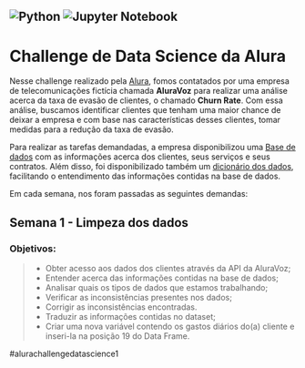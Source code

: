 ![Python](https://img.shields.io/badge/python-3670A0?style=for-the-badge&logo=python&logoColor=ffdd54) ![Jupyter Notebook](https://img.shields.io/badge/jupyter-%23FA0F00.svg?style=for-the-badge&logo=jupyter&logoColor=white)
---

# Challenge de Data Science da Alura

Nesse challenge realizado pela [Alura](https://www.alura.com.br), fomos contatados por uma empresa de telecomunicações fictícia chamada **AluraVoz** para realizar uma análise acerca da taxa de evasão de clientes, o chamado **Churn Rate**. Com essa análise, buscamos identificar clientes que tenham uma maior chance de deixar a empresa e com base nas características desses clientes, tomar medidas para a redução da taxa de evasão.

Para realizar as tarefas demandadas, a empresa disponibilizou uma [Base de dados](https://github.com/sthemonica/alura-voz/blob/main/Dados/Telco-Customer-Churn.json) com as informações acerca dos clientes, seus serviços e seus contratos. Além disso, foi disponibilizado também um [dicionário dos dados](https://github.com/sthemonica/alura-voz/blob/main/dicionario.md), facilitando o entendimento das informações contidas na base de dados.

Em cada semana, nos foram passadas as seguintes demandas:

## Semana 1 - Limpeza dos dados
### Objetivos:
> - Obter acesso aos dados dos clientes através da API da AluraVoz;
> - Entender acerca das informações contidas na base de dados;
> - Analisar quais os tipos de dados que estamos trabalhando;
> - Verificar as inconsistências presentes nos dados;
> - Corrigir as inconsistências encontradas.
> - Traduzir as informações contidas no dataset;
> - Criar uma nova variável contendo os gastos diários do(a) cliente e inseri-la na posição 19 do Data Frame.

#alurachallengedatascience1
